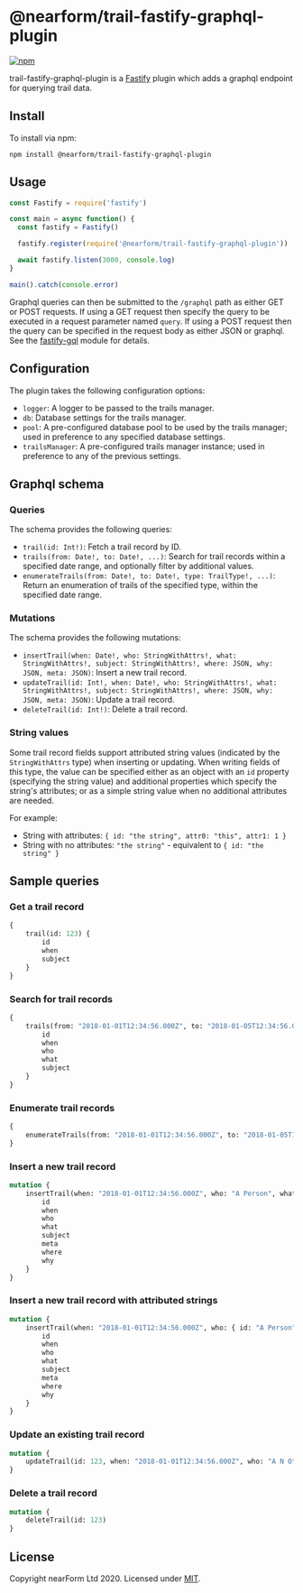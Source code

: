# @nearform/trail-fastify-graphql-plugin

[![npm][npm-badge]][npm-url]

trail-fastify-graphql-plugin is a [Fastify][fastify] plugin which adds a graphql endpoint for querying trail data.

## Install

To install via npm:

```
npm install @nearform/trail-fastify-graphql-plugin
```

## Usage

```javascript
const Fastify = require('fastify')

const main = async function() {
  const fastify = Fastify()

  fastify.register(require('@nearform/trail-fastify-graphql-plugin'))

  await fastify.listen(3000, console.log)
}

main().catch(console.error)
```

Graphql queries can then be submitted to the `/graphql` path as either GET or POST requests. If using a GET request then specify the query to be executed in a request parameter named `query`. If using a POST request then the query can be specified in the request body as either JSON or graphql. See the [fastify-gql][fastify-gql] module for details.

## Configuration

The plugin takes the following configuration options:

* `logger`: A logger to be passed to the trails manager.
* `db`: Database settings for the trails manager.
* `pool`: A pre-configured database pool to be used by the trails manager; used in preference to any specified database settings.
* `trailsManager`: A pre-configured trails manager instance; used in preference to any of the previous settings.

## Graphql schema

### Queries

The schema provides the following queries:

* `trail(id: Int!)`: Fetch a trail record by ID.
* `trails(from: Date!, to: Date!, ...)`: Search for trail records within a specified date range, and optionally filter by additional values.
* `enumerateTrails(from: Date!, to: Date!, type: TrailType!, ...)`: Return an enumeration of trails of the specified type, within the specified date range.

### Mutations

The schema provides the following mutations:

* `insertTrail(when: Date!, who: StringWithAttrs!, what: StringWithAttrs!, subject: StringWithAttrs!, where: JSON, why: JSON, meta: JSON)`: Insert a new trail record.
* `updateTrail(id: Int!, when: Date!, who: StringWithAttrs!, what: StringWithAttrs!, subject: StringWithAttrs!, where: JSON, why: JSON, meta: JSON)`: Update a trail record.
* `deleteTrail(id: Int!)`: Delete a trail record.

### String values

Some trail record fields support attributed string values (indicated by the `StringWithAttrs` type) when inserting or updating. When writing fields of this type, the value can be specified either as an object with an `id` property (specifying the string value) and additional properties which specify the string's attributes; or as a simple string value when no additional attributes are needed.

For example:

* String with attributes: `{ id: "the string", attr0: "this", attr1: 1 }`
* String with no attributes: `"the string"` - equivalent to `{ id: "the string" }`

## Sample queries

### Get a trail record

```graphql
{
    trail(id: 123) {
        id
        when
        subject
    }
}
```

### Search for trail records

```graphql
{
    trails(from: "2018-01-01T12:34:56.000Z", to: "2018-01-05T12:34:56.000Z") {
        id
        when
        who
        what
        subject
    }
}
```

### Enumerate trail records

```graphql
{
    enumerateTrails(from: "2018-01-01T12:34:56.000Z", to: "2018-01-05T12:34:56.000Z", type: WHO)
}
```

### Insert a new trail record

```graphql
mutation {
    insertTrail(when: "2018-01-01T12:34:56.000Z", who: "A Person", what: "A thing", subject: "Substance") {
        id
        when
        who
        what
        subject
        meta
        where
        why
    }
}
```

### Insert a new trail record with attributed strings

```graphql
mutation {
    insertTrail(when: "2018-01-01T12:34:56.000Z", who: { id: "A Person", attr: 10 }, what: { id: "A thing", attr: 20 }, subject: "Substance") {
        id
        when
        who
        what
        subject
        meta
        where
        why
    }
}
```

### Update an existing trail record

```graphql
mutation {
    updateTrail(id: 123, when: "2018-01-01T12:34:56.000Z", who: "A N Other", what: "Something else", subject: "Object")
}
```

### Delete a trail record

```graphql
mutation {
    deleteTrail(id: 123)
}
```

## License

Copyright nearForm Ltd 2020. Licensed under [MIT][license].

[npm-url]: https://npmjs.org/package/@nearform/trail-fastify-plugin
[npm-badge]: https://img.shields.io/npm/v/@nearform/trail-fastify-plugin.svg
[fastify]: https://www.fastify.io/
[fastify-gql]: https://github.com/mcollina/fastify-gql
[license]: ./LICENSE.md
